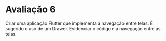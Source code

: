 # Avaliação 6 

Criar uma aplicação Flutter que implementa a navegação entre telas. É sugerido o uso de um Drawer. Evidenciar o código e a navegação entre as telas.
